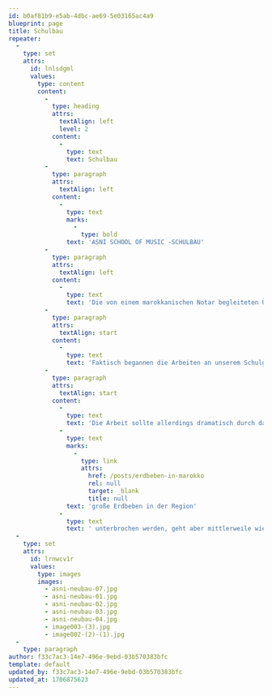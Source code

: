```yaml
---
id: b0af81b9-e5ab-4dbc-ae69-5e03165ac4a9
blueprint: page
title: Schulbau
repeater:
  -
    type: set
    attrs:
      id: lnlsdgml
      values:
        type: content
        content:
          -
            type: heading
            attrs:
              textAlign: left
              level: 2
            content:
              -
                type: text
                text: Schulbau
          -
            type: paragraph
            attrs:
              textAlign: left
            content:
              -
                type: text
                marks:
                  -
                    type: bold
                text: 'ASNI SCHOOL OF MUSIC -SCHULBAU'
          -
            type: paragraph
            attrs:
              textAlign: left
            content:
              -
                type: text
                text: 'Die von einem marokkanischen Notar begleiteten Übertragungsformalitäten sollten noch einige Zeit in Anspruch nehmen, so dass wir davon ausgegangen waren, Anfang 2020 mit dem Bau der Musikschule beginnen zu können.'
          -
            type: paragraph
            attrs:
              textAlign: start
            content:
              -
                type: text
                text: 'Faktisch begannen die Arbeiten an unserem Schulgebäude allerdings erst im Mai 2023, Corona ebenso wie die deutsch-marokkanische Krise um die Westsahara hatten uns weiter aufgehalten. Mittlerweile sind wir allerdings mit Hochdruck bei der Arbeit, wie die nachfolgenden Bilder eindrücklich zeigen!'
          -
            type: paragraph
            attrs:
              textAlign: start
            content:
              -
                type: text
                text: 'Die Arbeit sollte allerdings dramatisch durch das '
              -
                type: text
                marks:
                  -
                    type: link
                    attrs:
                      href: /posts/erdbeben-in-marokko
                      rel: null
                      target: _blank
                      title: null
                text: 'große Erdbeben in der Region'
              -
                type: text
                text: ' unterbrochen werden, geht aber mittlerweile wieder aktiv weiter!  '
  -
    type: set
    attrs:
      id: lrnwcv1r
      values:
        type: images
        images:
          - asni-neubau-07.jpg
          - asni-neubau-01.jpg
          - asni-neubau-02.jpg
          - asni-neubau-03.jpg
          - asni-neubau-04.jpg
          - image003-(3).jpg
          - image002-(2)-(1).jpg
  -
    type: paragraph
author: f33c7ac3-14e7-496e-9ebd-03b570383bfc
template: default
updated_by: f33c7ac3-14e7-496e-9ebd-03b570383bfc
updated_at: 1706875623
---
```

